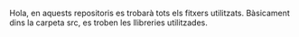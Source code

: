 Hola, en aquests repositoris es trobarà tots els fitxers utilitzats.
Bàsicament dins la carpeta src, es troben les llibreries utilitzades.
